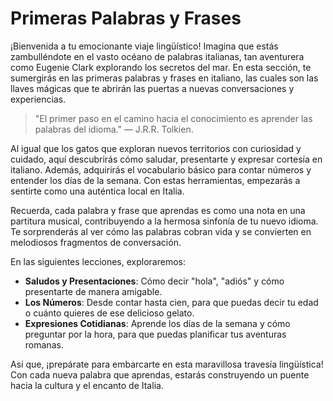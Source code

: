 # Primeras Palabras y Frases

¡Bienvenida a tu emocionante viaje lingüístico! Imagina que estás zambulléndote en el vasto océano de palabras italianas, tan aventurera como Eugenie Clark explorando los secretos del mar. En esta sección, te sumergirás en las primeras palabras y frases en italiano, las cuales son las llaves mágicas que te abrirán las puertas a nuevas conversaciones y experiencias.

> "El primer paso en el camino hacia el conocimiento es aprender las palabras del idioma." — J.R.R. Tolkien.

Al igual que los gatos que exploran nuevos territorios con curiosidad y cuidado, aquí descubrirás cómo saludar, presentarte y expresar cortesía en italiano. Además, adquirirás el vocabulario básico para contar números y entender los días de la semana. Con estas herramientas, empezarás a sentirte como una auténtica local en Italia.

Recuerda, cada palabra y frase que aprendas es como una nota en una partitura musical, contribuyendo a la hermosa sinfonía de tu nuevo idioma. Te sorprenderás al ver cómo las palabras cobran vida y se convierten en melodiosos fragmentos de conversación.

En las siguientes lecciones, exploraremos:
- **Saludos y Presentaciones**: Cómo decir "hola", "adiós" y cómo presentarte de manera amigable.
- **Los Números**: Desde contar hasta cien, para que puedas decir tu edad o cuánto quieres de ese delicioso gelato.
- **Expresiones Cotidianas**: Aprende los días de la semana y cómo preguntar por la hora, para que puedas planificar tus aventuras romanas.

Así que, ¡prepárate para embarcarte en esta maravillosa travesía lingüística! Con cada nueva palabra que aprendas, estarás construyendo un puente hacia la cultura y el encanto de Italia.